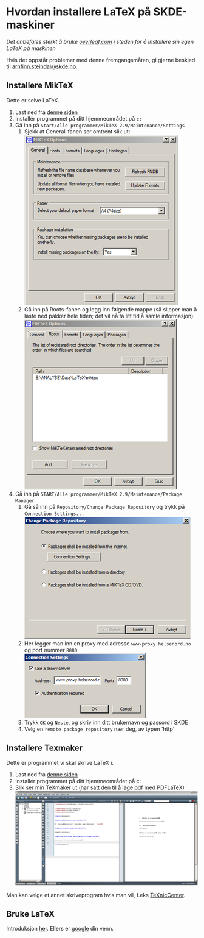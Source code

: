﻿# Hvordan installere LaTeX på SKDE-maskiner

*Det anbefales sterkt å bruke [overleaf.com](https://www.overleaf.com) i steden for å installere sin egen LaTeX på maskinen*

Hvis det oppstår problemer med denne fremgangsmåten, gi gjerne beskjed til arnfinn.steindal@skde.no.

## Installere MikTeX

Dette er selve LaTeX.

1. Last ned fra [denne siden](http://miktex.org/download)
2. Installér programmet på ditt hjemmeområdet på `c:`
3. Gå inn på `Start/Alle programmer/MikTeX 2.9/Maintenance/Settings`
    1. Sjekk at General-fanen ser omtrent slik ut:  
![Alt text](figurer/miktex_general.png)  
    2. Gå inn på Roots-fanen og legg inn følgende mappe (så slipper man å laste ned pakker hele tiden; det vil nå ta litt tid å samle informasjon):   
![Alt text](figurer/miktex_roots.png)  
4. Gå inn på `START/Alle programmer/MikTeX 2.9/Maintenance/Package Manager`
    1. Gå så inn på `Repository/Change Package Repository` og trykk på `Connection Settings...`  
![Alt text](figurer/miktex_repository1.png)  
    2. Her legger man inn en proxy med adresse `www-proxy.helsenord.no` og port nummer `8080`:  
![Alt text](figurer/miktex_repository_proxy.png)
    3. Trykk `OK` og `Neste`, og skriv inn ditt brukernavn og passord i SKDE
    4. Velg en `remote package repository` nær deg, av typen 'http'

## Installere Texmaker 

Dette er programmet vi skal skrive LaTeX i.

1. Last ned fra [denne siden](http://www.xm1math.net/texmaker/download.html)
2. Installér programmet på ditt hjemmeområdet på c:  
3. Slik ser min TeXmaker ut (har satt den til å lage pdf med PDFLaTeX)  
![Alt text](figurer/texmaker.png)  

Man kan velge et annet skriveprogram hvis man vil, f.eks [TeXnicCenter](http://www.texniccenter.org).

## Bruke LaTeX

Introduksjon [her](latex_intro.md). Ellers er [google](http://www.google.no/search?q=introduction+to+latex) din venn.  

